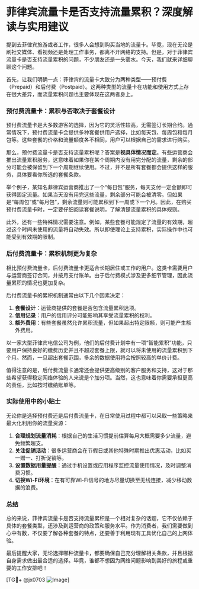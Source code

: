 # 菲律宾流量卡是否支持流量累积？深度解读与实用建议

提到去菲律宾旅游或者工作，很多人会想到购买当地的流量卡。毕竟，现在无论是刷社交媒体、看视频还是处理工作事务，都离不开网络的支持。但是，对于菲律宾流量卡是否支持流量累积的问题，不少朋友还是一头雾水。今天，我们就来详细聊聊这个问题。

首先，让我们明确一点：菲律宾的流量卡大致分为两种类型——预付费（Prepaid）和后付费（Postpaid）。这两种类型的流量卡在功能和使用方式上存在很大差异，而流量累积问题也主要体现在这两者身上。

### 预付费流量卡：累积与否取决于套餐设计

预付费流量卡是大多数游客的选择，因为它的灵活性较高，无需签订长期合约。通常情况下，预付费流量卡会提供多种套餐供用户选择，比如每天包、每周包和每月包等。这些套餐的价格和流量额度各不相同，用户可以根据自己的需求进行购买。

那么，预付费流量卡是否支持流量累积呢？答案是**视具体情况而定**。有些运营商会推出流量累积服务，这意味着如果你在某个周期内没有用完分配的流量，剩余的部分可能会被保留到下一个周期继续使用。不过，并不是所有套餐都会提供这样的服务，具体要看你所选的套餐条款。

举个例子，某知名菲律宾运营商推出了一个“每日包”服务，每天支付一定金额即可获得固定流量。如果当天没有用完这些流量，剩余部分可能会被清零。但如果是“每周包”或“每月包”，剩余流量则可能累积到下一周或下一个月。因此，在购买预付费流量卡时，一定要仔细阅读套餐说明，了解清楚流量累积的具体规则。

此外，还有一些特殊情况需要注意。例如，某些套餐可能规定了流量的有效期，超过这个时间未使用的流量将自动失效。所以即使理论上支持累积，实际操作中也可能受到有效期的限制。

### 后付费流量卡：累积机制更为复杂

相比预付费流量卡，后付费流量卡更适合长期居住或工作的用户。这类卡需要用户与运营商签订合同，并按月支付账单。由于后付费模式涉及更多细节管理，因此流量累积的情况也更加复杂。

后付费流量卡的累积机制通常由以下几个因素决定：

1. **套餐设计**：运营商提供的套餐是否包含流量累积选项。
2. **信用记录**：用户的信用评分可能影响其享受流量累积的权利。
3. **额外费用**：有些套餐虽然允许累积流量，但如果超出特定限额，则可能产生额外费用。

以一家大型菲律宾电信公司为例，他们的后付费计划中有一项“智能累积”功能，只要用户保持良好的缴费历史并且不超过套餐上限，就可以将未使用的流量累积到下个月。然而，一旦超出套餐范围，多余的数据使用将会按照较高的单价计费。

值得注意的是，后付费流量卡通常还会提供更高级别的客户服务和支持，这对于那些希望获得稳定网络体验的人来说是个加分项。当然，这也意味着你需要承担更高的责任，比如按时缴纳账单等。

### 实际使用中的小贴士

无论你是选择预付费还是后付费流量卡，在日常使用过程中都可以采取一些策略来最大化利用你的流量资源：

1. **合理规划流量消耗**：根据自己的生活习惯提前估算每月大概需要多少流量，避免频繁超支。
2. **关注促销活动**：很多运营商会在节假日或其他特殊时期推出优惠活动，比如买一赠一、打折促销等。
3. **设置数据用量提醒**：通过手机设置或应用程序监控流量使用情况，及时调整消费习惯。
4. **切换Wi-Fi环境**：在有可靠Wi-Fi信号的地方尽量切换至无线连接，减少移动数据的浪费。

### 总结

总的来说，菲律宾流量卡是否支持流量累积是一个相对复杂的话题，它不仅依赖于具体的套餐类型，还涉及到运营商的政策和服务水平。作为消费者，我们需要做到心中有数，不仅要了解各种套餐的特点，还要善于利用现有工具优化自己的上网体验。

最后提醒大家，无论选择哪种流量卡，都要确保自己充分理解相关条款，并且根据自身需求做出最合适的选择。毕竟，谁都不想因为网络问题影响到美好的旅程或重要的工作安排吧！

[TG💪+ @jx0703 ![Image](https://github.com/user-attachments/assets/dbca1d08-cadb-493c-b0ec-ad6f7a83f270)]